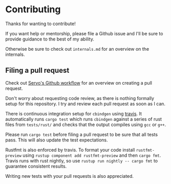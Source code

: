 # Contributing

Thanks for wanting to contribute!

If you want help or mentorship, please file a Github issue and I'll be sure to provide guidance to the best of my ability.

Otherwise be sure to check out `internals.md` for an overview on the internals.

## Filing a pull request

Check out [Servo's Github workflow](https://github.com/servo/servo/wiki/Github-workflow) for an overview on creating a pull request.

Don't worry about requesting code review, as there is nothing formally setup for this repository. I try and review each pull request as soon as I can.

There is continuous integration setup for `cbindgen` using [travis](https://travis-ci.org/). It automatically runs `cargo test` which runs `cbindgen` against a series of rust files from `tests/rust/` and checks that the output compiles using `gcc` or `g++`.

Please run `cargo test` before filing a pull request to be sure that all tests pass. This will also update the test expectations.

Rustfmt is also enforced by travis. To format your code install `rustfmt-preview` using `rustup component add rustfmt-preview` and then `cargo fmt`. Travis runs with rust nightly, so use `rustup run nightly -- cargo fmt` to guarantee consistent results.

Writing new tests with your pull requests is also appreciated.
